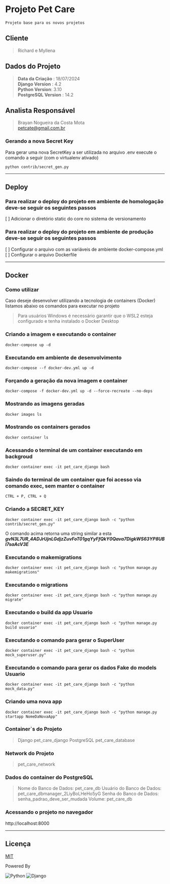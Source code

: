 # Projeto Pet Care

    Projeto base para os novos projetos

## Cliente

> Richard e Myllena

## Dados do Projeto

> **Data da Criação** : 18/07/2024  
> **Django Version** : 4.2  
> **Python Version**: 3.10  
> **PostgreSQL Version** : 14.2

## Analista Responsável

> Brayan Nogueira da Costa Mota  
> petcate@gmail.com.br

### Gerando a nova Secret Key

Para gerar uma nova SecretKey a ser utilizada no arquivo .env execute o comando a seguir (com o virtualenv ativado)

```shell
python contrib/secret_gen.py  
```

----

## Deploy

### Para realizar o deploy do projeto em ambiente de homologação deve-se seguir os seguintes passos

[ ] Adicionar o diretório static do core no sistema de versionamento

### Para realizar o deploy do projeto em ambiente de produção deve-se seguir os seguintes passos

[ ] Configurar o arquivo com as variáveis de ambiente docker-compose.yml  
[ ] Configurar o arquivo Dockerfile

----

## Docker

### Como utilizar

Caso deseje desenvolver utilizando a tecnologia de containers (Docker) listamos abaixo os comandos para executar no
projeto

> Para usuários Windows é necessário garantir que o WSL2 esteja configurado e tenha instalado o Docker Desktop

### Criando a imagem e executando o container

```shell
docker-compose up -d
```

### Executando em ambiente de desenvolvimento

```shell
docker-compose --f docker-dev.yml up -d
```

### Forçando a geração da nova imagem e container

```shell
docker-compose -f docker-dev.yml up -d --force-recreate --no-deps
```

### Mostrando as imagens geradas

```shell
docker images ls
```

### Mostrando os containers gerados

```shell
docker container ls
```

### Acessando o terminal de um container executando em backgroud

```shell
docker container exec -it pet_care_django bash
```

### Saindo do terminal de um container que foi acesso via comando exec, sem **manter o container**

    CTRL + P, CTRL + Q

### Criando a SECRET_KEY

```shell
docker container exec -it pet_care_django bash -c "python contrib/secret_gen.py"
```

O comando acima retorna uma string similar a esta
***gvN3L7UR_4ADJrUjnLGdjzZuvFoT01gqYyFfQkY0Qava7DigkWS63YP8UBl7saAcV3E***

### Executando o makemigrations

```shell
docker container exec -it pet_care_django bash -c "python manage.py makemigrations"
```

### Executando o migrations

```shell
docker container exec -it pet_care_django bash -c "python manage.py migrate"    
```

### Executando o build da app Usuario

```shell
docker container exec -it pet_care_django bash -c "python manage.py build usuario"
```

### Executando o comando para gerar o SuperUser

```shell
docker container exec -it pet_care_django bash -c "python mock_superuser.py"
```

### Executando o comando para gerar os dados Fake do models Usuario

```shell
docker container exec -it pet_care_django bash -c "python mock_data.py"
```

### Criando uma nova app

```shell
docker container exec -it pet_care_django bash -c "python manage.py startapp NomeDaNovaApp"
```

### Container`s do Projeto

> Django pet_care_django
> PostgreSQL pet_care_database

### Network do Projeto

> pet_care_network

### Dados do container do PostgreSQL

> Nome do Banco de Dados: pet_care_db
> Usuário do Banco de Dados: pet_care_dbmanager_2LiyBoLHeHo5yG
> Senha do Banco de Dados: senha_padrao_deve_ser_mudada
> Volume: pet_care_db

### Acessando o projeto no navegador

http://localhost:8000

----

## Licença

[MIT](https://mit-license.org/)

Powered By

![Python](https://www.python.org/static/img/python-logo.png)
![Django](https://static.djangoproject.com/img/logo-django.42234b631760.svg)
